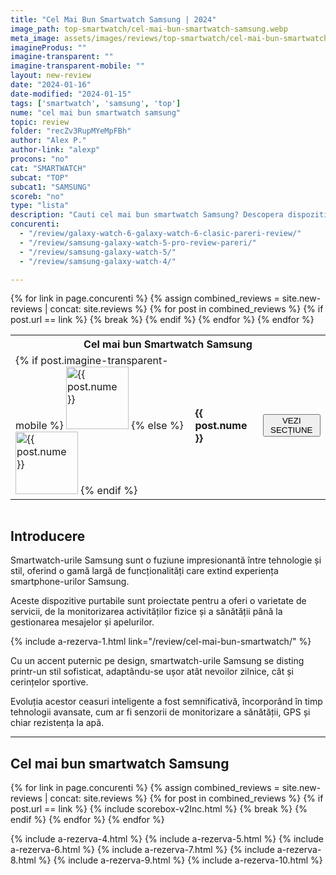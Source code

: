 ```yaml
---
title: "Cel Mai Bun Smartwatch Samsung | 2024"
image_path: top-smartwatch/cel-mai-bun-smartwatch-samsung.webp
meta_image: assets/images/reviews/top-smartwatch/cel-mai-bun-smartwatch-samsung.webp
imagineProdus: ""
imagine-transparent: ""
imagine-transparent-mobile: ""
layout: new-review
date: "2024-01-16"
date-modified: "2024-01-15"
tags: ['smartwatch', 'samsung', 'top']
nume: "cel mai bun smartwatch samsung"
topic: review
folder: "recZv3RupMYeMpFBh"
author: "Alex P."
author-link: "alexp"
procons: "no"
cat: "SMARTWATCH"
subcat: "TOP"
subcat1: "SAMSUNG"
scoreb: "no"
type: "lista"
description: "Cauti cel mai bun smartwatch Samsung? Descopera dispozitivele care combină tehnologia avansată cu un design elegant, oferind o experiență de utilizare de top."
concurenti:
  - "/review/galaxy-watch-6-galaxy-watch-6-clasic-pareri-review/"
  - "/review/samsung-galaxy-watch-5-pro-review-pareri/"
  - "/review/samsung-galaxy-watch-5/"
  - "/review/samsung-galaxy-watch-4/"

---
```


<div class="tabel-top">
<table style="display: inline-table;">
  <tr>
    <th colspan="3">Cel mai bun Smartwatch Samsung</th>
  </tr>
  {% for link in page.concurenti %}
    {% assign combined_reviews = site.new-reviews | concat: site.reviews %}
    {% for post in combined_reviews %}
      {% if post.url == link %}
        <tr>
          <td>
          {% if post.imagine-transparent-mobile %}
          <img src="{{ post.imagine-transparent-mobile}}" width="100" height="100" alt="{{ post.nume }}">
          {% else %}
          <img src="{{ post.imagineProdus }}" width="100" height="100" alt="{{ post.nume }}">
          {% endif %}
          </td>
          <td><strong>{{ post.nume }}</strong></td>
          <td><a href="#{{post.nume | split: " " | join: '-'}}"><button class="attention">VEZI SECȚIUNE</button></a></td>
        </tr>
        {% break %} <!-- Break the loop once the matching post is found -->
      {% endif %}
    {% endfor %}
  {% endfor %}
</table>
</div>

## Introducere

Smartwatch-urile Samsung sunt o fuziune impresionantă între tehnologie și stil, oferind o gamă largă de funcționalități care extind experiența smartphone-urilor Samsung. 

Aceste dispozitive purtabile sunt proiectate pentru a oferi o varietate de servicii, de la monitorizarea activităților fizice și a sănătății până la gestionarea mesajelor și apelurilor. 

{% include a-rezerva-1.html 
link="/review/cel-mai-bun-smartwatch/"
%}

Cu un accent puternic pe design, smartwatch-urile Samsung se disting printr-un stil sofisticat, adaptându-se ușor atât nevoilor zilnice, cât și cerințelor sportive.

Evoluția acestor ceasuri inteligente a fost semnificativă, încorporând în timp tehnologii avansate, cum ar fi senzorii de monitorizare a sănătății, GPS și chiar rezistența la apă. 

---
## Cel mai bun smartwatch Samsung

{% for link in page.concurenti %}
    {% assign combined_reviews = site.new-reviews | concat: site.reviews %}
    {% for post in combined_reviews %}
      {% if post.url == link %}
    {% include scorebox-v2Inc.html %}
     {% break %} <!-- Break the loop once the matching post is found -->
      {% endif %}
    {% endfor %}
  {% endfor %}


{% include a-rezerva-4.html %}
{% include a-rezerva-5.html %}
{% include a-rezerva-6.html %}
{% include a-rezerva-7.html %}
{% include a-rezerva-8.html %}
{% include a-rezerva-9.html %}
{% include a-rezerva-10.html %}